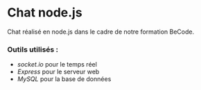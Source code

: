 # Chat node.js

Chat réalisé en node.js dans le cadre de notre formation BeCode.

### Outils utilisés :
+ *socket.io* pour le temps réel
+ *Express* pour le serveur web
+ *MySQL* pour la base de données
